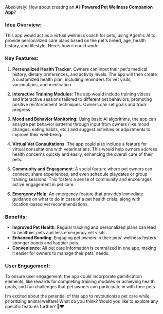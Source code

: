Absolutely! How about creating an **AI-Powered Pet Wellness Companion App**? 

### Idea Overview:
This app would act as a virtual wellness coach for pets, using Agentic AI to provide personalized care plans based on the pet's breed, age, health history, and lifestyle. Here’s how it could work:

### Key Features:
1. **Personalized Health Tracker**: Owners can input their pet's medical history, dietary preferences, and activity levels. The app will then create a customized health plan, including reminders for vet visits, vaccinations, and medication.

2. **Interactive Training Modules**: The app would include training videos and interactive sessions tailored to different pet behaviors, promoting positive reinforcement techniques. Owners can set goals and track progress.

3. **Mood and Behavior Monitoring**: Using basic AI algorithms, the app can analyze pet behavior patterns through input from owners (like mood changes, eating habits, etc.) and suggest activities or adjustments to improve their well-being.

4. **Virtual Vet Consultations**: The app could also include a feature for virtual consultations with veterinarians. This would help owners address health concerns quickly and easily, enhancing the overall care of their pets.

5. **Community and Engagement**: A social feature where pet owners can connect, share experiences, and even schedule playdates or group training sessions. This fosters a sense of community and encourages active engagement in pet care.

6. **Emergency Help**: An emergency feature that provides immediate guidance on what to do in case of a pet health crisis, along with location-based vet recommendations.

### Benefits:
- **Improved Pet Health**: Regular tracking and personalized plans can lead to healthier pets and less emergency vet visits.
- **Enhanced Bonding**: Engaging pet owners in their pets’ wellness fosters stronger bonds and happier pets.
- **Convenience**: All pet care information is centralized in one app, making it easier for owners to manage their pets’ needs.

### User Engagement:
To ensure user engagement, the app could incorporate gamification elements, like rewards for completing training modules or achieving health goals, and fun challenges that pet owners can participate in with their pets.

I’m excited about the potential of this app to revolutionize pet care while prioritizing animal welfare! What do you think? Would you like to explore any specific features further? 🐾❤️